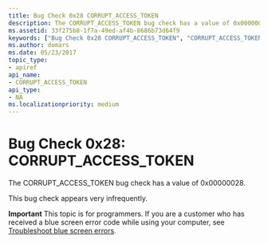 ```yaml
---
title: Bug Check 0x28 CORRUPT_ACCESS_TOKEN
description: The CORRUPT_ACCESS_TOKEN bug check has a value of 0x00000028.This bug check appears very infrequently.
ms.assetid: 33f275b8-1f7a-49ed-af4b-8686b73d64f9
keywords: ["Bug Check 0x28 CORRUPT_ACCESS_TOKEN", "CORRUPT_ACCESS_TOKEN"]
ms.author: domars
ms.date: 05/23/2017
topic_type:
- apiref
api_name:
- CORRUPT_ACCESS_TOKEN
api_type:
- NA
ms.localizationpriority: medium
---
```


# Bug Check 0x28: CORRUPT\_ACCESS\_TOKEN


The CORRUPT\_ACCESS\_TOKEN bug check has a value of 0x00000028.

This bug check appears very infrequently.

**Important** This topic is for programmers. If you are a customer who has received a blue screen error code while using your computer, see [Troubleshoot blue screen errors](http://windows.microsoft.com/windows-10/troubleshoot-blue-screen-errors).

 

 




